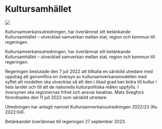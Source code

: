 # Kultursamhället

![](/globalassets/regeringen/bilder/kulturdepartementet/kultur/sou202358_framsida.jpg?width=150&quality=85)

Kultursamverkansutredningen, har överlämnat sitt betänkande Kultursamhället – utvecklad samverkan mellan stat, region och kommun till regeringen.

Kultursamverkansutredningen, har överlämnat sitt betänkande Kultursamhället – utvecklad samverkan mellan stat, region och kommun till regeringen.

Regeringen beslutade den 7 juli 2022 att tillkalla en särskild utredare med uppdrag att genomföra en översyn av kultursamverkansmodellen med syftet att modellen ska utvecklas så att den i ökad grad kan bidra till kultur i hela landet och till att de nationella kulturpolitiska målen uppfylls. I översynen ska regionernas frihet och ansvar beaktas. Mats Svegfors förordnades den 11 juli 2022 som särskild utredare.

Utredningen har antagit namnet Kultursamverkansutredningen 2022/23 (Ku 2022:04).

Betänkandet överlämnas till regeringen 27 september 2023.
